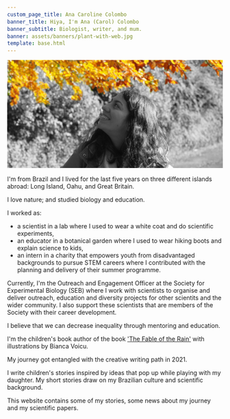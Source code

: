 ```yaml
---
custom_page_title: Ana Caroline Colombo
banner_title: Hiya, I'm Ana (Carol) Colombo
banner_subtitle: Biologist, writer, and mum.
banner: assets/banners/plant-with-web.jpg
template: base.html
---
```


<img src="/assets/about-image-b&w-yellow-crop.jpg" class="about-img"
     alt="Photo of me looking up at fall leaves in a park.">

I'm from Brazil and I lived for the last five years on three different islands abroad: 
Long Island, Oahu, and Great Britain. 

I love nature; and studied biology and education. 

I worked as:
* a scientist in a lab where I used to wear a white coat and do scientific experiments,
* an educator in a botanical garden where I used to wear hiking boots and explain science to kids,
* an intern in a charity that empowers youth from disadvantaged backgrounds to pursue STEM careers where I contributed with the planning and delivery of their summer programme.

Currently, I'm the Outreach and Engagement Officer at the Society for Experimental Biology (SEB) where I work with scientists to organise and deliver outreach, education and diversity projects for other scientits and the wider community. I also support these scientists that are members of the Society with their career development.  

I believe that we can decrease inequality through mentoring and education.

I'm the children's book author of the book ['The Fable of the Rain'](https://www.acarolcolombo.com/news/book) with illustrations by Bianca Voicu.

My journey got entangled with the creative writing path in 2021. 

I write children's stories inspired by ideas that pop up while playing with my daughter.
My short stories draw on my Brazilian culture and scientific background.

This website contains some of my stories, some news about my journey and my scientific papers.
